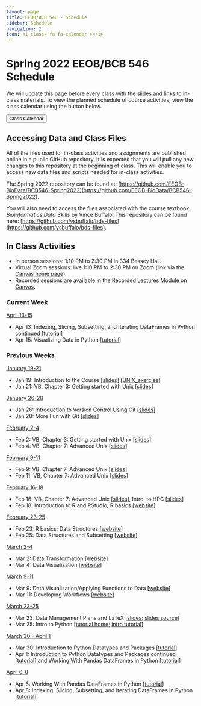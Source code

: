 ```yaml
---
layout: page
title: EEOB/BCB 546 - Schedule
sidebar: Schedule
navigation: 2
icon: <i class='fa fa-calendar'></i>
---
```


# Spring 2022 EEOB/BCB 546 Schedule

We will update this page before every class with the slides and links to in-class materials. To view the planned schedule of course activities, view the class calendar using the button below.

<a href="https://docs.google.com/spreadsheets/d/1TvUUkSHFgUm0TiEs5dXghUqxP-gdEvxs1jX_KYozsCE/edit?usp=sharing"><button type="button" class="btn btn-primary">Class Calendar</button></a>

## Accessing Data and Class Files

All of the files used for in-class activities and assignments are published online in a public GitHub repository. It is expected that you will pull any new changes to this repository at the beginning of class. This will enable you to access new data files and scripts needed for in-class activities.

The Spring 2022 repository can be found at: [https://github.com/EEOB-BioData/BCB546-Spring2022](https://github.com/EEOB-BioData/BCB546-Spring2022).

You will also need to access the files associated with the course textbook _Bioinformatics Data Skills_ by Vince Buffalo. This repository can be found here: [https://github.com/vsbuffalo/bds-files](https://github.com/vsbuffalo/bds-files).


## In Class Activities

* In person <i class="fas fa-users"></i> sessions: 1:10 PM to 2:30 PM in 334 Bessey Hall.
* Virtual <a href="https://canvas.iastate.edu/courses/89022"><i class="fas fa-video"></i></a> Zoom sessions: live 1:10 PM to 2:30 PM on Zoom (link via the [Canvas home page](https://canvas.iastate.edu/courses/89022)).
* Recorded <a href="https://canvas.iastate.edu/courses/89022/modules/565906"><i class="fas fa-play"></i></a> sessions are available in the [Recorded Lectures Module on Canvas](https://canvas.iastate.edu/courses/89022/modules/565906).


### Current Week
<!-- I think it'd be good to have the current week on top, so when starting a new week, please move
the previous week to the end and label it with the appropriate number -->

<u>April 13-15</u>

* Apr 13: Indexing, Slicing, Subsetting, and Iterating DataFrames in Python continued [[tutorial](https://eeob-biodata.github.io/BCB546X-python/04-more-dataframes/)]
* Apr 15: Visualizing Data in Python [[tutorial](https://eeob-biodata.github.io/BCB546X-python/05-seaborn-viz/)]

### Previous Weeks


<u>January 19-21</u>

* Jan 19: Introduction to the Course [[slides](slides/Week1_Lecture1.pdf)] [[UNIX_exercise](slides/Unix_Exercise_1.pdf)]
* Jan 21: VB, Chapter 3: Getting started with Unix [[slides](slides/lecture_21Jan-MBH.html)]

<u>January 26-28</u>

* Jan 26: Introduction to Version Control Using Git [[slides](slides/lecture_26Jan-TAH.html)]
* Jan 28: More Fun with Git [[slides](slides/lecture_28Jan-TAH.html)]

<u>February 2-4</u>


* Feb 2: VB, Chapter 3: Getting started with Unix [[slides](slides/lecture_21Jan-MBH.html)]
* Feb 4: VB, Chapter 7: Advanced Unix [[slides](slides/lecture_4-Feb-MBH.html)]

<u>February 9-11</u>


* Feb 9: VB, Chapter 7: Advanced Unix [[slides](slides/lecture_4-Feb-MBH.html)]
* Feb 11: VB, Chapter 7: Advanced Unix [[slides](slides/lecture_4-Feb-MBH.html)]

<u>February 16-18</u>

* Feb 16: VB, Chapter 7: Advanced Unix [[slides](slides/lecture_4-Feb-MBH.html)], Intro. to HPC [[slides](slides/lecture_11Sept-MBH.html)]
* Feb 18: Introduction to R and RStudio; R basics [[website](https://eeob-biodata.github.io/EEOB546-R/)]

<u>February 23-25</u>

* Feb 23: R basics; Data Structures [[website](https://eeob-biodata.github.io/EEOB546-R/)]
* Feb 25: Data Structures and Subsetting [[website](https://eeob-biodata.github.io/EEOB546-R/)]

<u>March 2-4</u>

* Mar 2: Data Transformation [[website](https://eeob-biodata.github.io/EEOB546-R/)]
* Mar 4: Data Visualization [[website](https://eeob-biodata.github.io/EEOB546-R/)]

<u>March 9-11</u>

* Mar 9: Data Visualization/Applying Functions to Data [[website](https://eeob-biodata.github.io/EEOB546-R/)]
* Mar 11: Developing Workflows [[website](https://eeob-biodata.github.io/EEOB546-R/)]


<u>March 23-25</u>

* Mar 23: Data Management Plans and LaTeX [[slides](https://github.com/EEOB-BioData/EEOB-BCB-546/blob/master/slides/lecture_23Mar2022_TAH.pdf); [slides source](https://www.overleaf.com/read/hrfvdhydwjpd)]
* Mar 25: Intro to Python [[tutorial home](https://eeob-biodata.github.io/BCB546X-python/); [intro tutorial](https://eeob-biodata.github.io/BCB546X-python/01-intro/)]

<u>March 30 - April 1</u>

* Mar 30: Introduction to Python Datatypes and Packages [[tutorial](https://eeob-biodata.github.io/BCB546X-python/02-datatypes/)]
* Apr 1: Introduction to Python Datatypes and Packages continued [[tutorial](https://eeob-biodata.github.io/BCB546X-python/02-datatypes/)] and Working With Pandas DataFrames in Python [[tutorial](https://eeob-biodata.github.io/BCB546X-python/03-starting-with-data/)]

<u>April 6-8</u>

* Apr 6: Working With Pandas DataFrames in Python [[tutorial](https://eeob-biodata.github.io/BCB546X-python/03-starting-with-data/)]
* Apr 8: Indexing, Slicing, Subsetting, and Iterating DataFrames in Python [[tutorial](https://eeob-biodata.github.io/BCB546X-python/04-more-dataframes/)]

